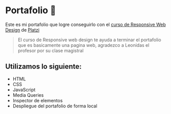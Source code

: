 # Portafolio 💚
Este es mi portafolio que logre conseguirlo con el [ curso de Responsive Web Design](https://platzi.com/clases/responsive-design/ " curso de Git y Github") de [Platzi](https://platzi.com/ "Platzi")
> El curso de Responsive web design te ayuda a terminar el portafolio que es basicamente una pagina web, agradezco a Leonidas el profesor por su clase magistral

## Utilizamos lo siguiente:
* HTML
* CSS
* JavaScript
* Media Queries
* Inspector de elementos
* Despliegue del portafolio de forma local
